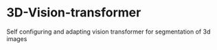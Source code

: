 # 3D-Vision-transformer
Self configuring and adapting vision transformer for segmentation of 3d images
